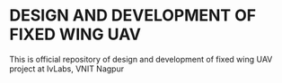 # DESIGN AND DEVELOPMENT OF FIXED WING UAV
This is official repository of design and development of fixed wing UAV project at IvLabs, VNIT Nagpur
